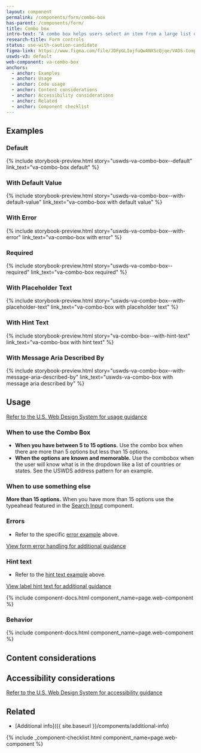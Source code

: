 ```yaml
---
layout: component
permalink: /components/form/combo-box
has-parent: /components/form/
title: Combo box
intro-text: "A combo box helps users select an item from a large list of options."
research-title: Form controls
status: use-with-caution-candidate
figma-link: https://www.figma.com/file/JDFpGLIojfuQwANXScQjqe/VADS-Component-Examples?type=design&node-id=1384%3A10963&mode=design&t=9GU46tVahgdMFZSW-1
uswds-v3: default
web-component: va-combo-box
anchors:
  - anchor: Examples
  - anchor: Usage
  - anchor: Code usage
  - anchor: Content considerations
  - anchor: Accessibility considerations
  - anchor: Related
  - anchor: Component checklist
---
```


## Examples

### Default

{% include storybook-preview.html story="uswds-va-combo-box--default" link_text="va-combo-box default" %}

### With Default Value

{% include storybook-preview.html story="uswds-va-combo-box--with-default-value" link_text="va-combo-box with default value" %}

### With Error

{% include storybook-preview.html story="uswds-va-combo-box--with-error" link_text="va-combo-box with error" %}

### Required

{% include storybook-preview.html story="uswds-va-combo-box--required" link_text="va-combo-box required" %}

### With Placeholder Text

{% include storybook-preview.html story="uswds-va-combo-box--with-placeholder-text" link_text="va-combo-box with placeholder text" %}

### With Hint Text

{% include storybook-preview.html story="va-combo-box--with-hint-text" link_text="va-combo-box with hint text" %}

### With Message Aria Described By

{% include storybook-preview.html story="uswds-va-combo-box--with-message-aria-described-by" link_text="uswds-va-combo-box with message aria described by" %}

## Usage

<a class="vads-c-action-link--blue" href="https://designsystem.digital.gov/components/combo-box/">Refer to the U.S. Web Design System for usage guidance</a>

### When to use the Combo Box
* **When you have between 5 to 15 options.** Use the combo box when there are more than 5 options but less than 15 options.
* **When the options are known and memorable.** Use the combobox when the user will know what is in the dropdown like a list of countries or states. See the USWDS address pattern for an example.

### When to use something else
**More than 15 options.** When you have more than 15 options use the typeahead featured in the [Search Input](https://design.va.gov/components/search-input#usage) component.

### Errors

* Refer to the specific [error example](#error) above.

<a class="vads-c-action-link--blue" href="{{ site.baseurl }}/components/form/#error-handling">
  View form error handling for additional guidance
</a>

### Hint text

* Refer to the [hint text example](#hint-text) above.

<a class="vads-c-action-link--blue" href="{{ site.baseurl }}/components/form/label#hint-text">
  View label hint text for additional guidance
</a>

{% include component-docs.html component_name=page.web-component %}

### Behavior


{% include component-docs.html component_name=page.web-component %}

## Content considerations


## Accessibility considerations

<a class="vads-c-action-link--blue" href="https://designsystem.digital.gov/components/accordion/#accessibility-accordion">Refer to the U.S. Web Design System for accessibility guidance</a>

## Related

* [Additional info]({{ site.baseurl }}/components/additional-info)

{% include _component-checklist.html component_name=page.web-component %}